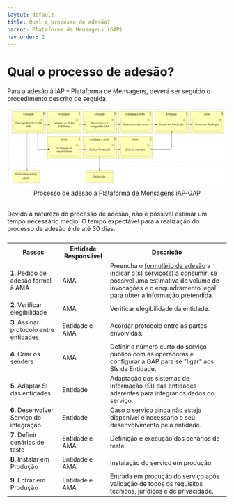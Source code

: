 ```yaml
---
layout: default
title: Qual o processo de adesão?
parent: Plataforma de Mensagens (GAP)
nav_order: 2
---
```


# Qual o processo de adesão?

Para a adesão à iAP – Plataforma de Mensagens, deverá ser seguido o procedimento descrito de seguida.

<div style="text-align: center;">
  <img src="../../assets/images/gap%20(1).png" alt="Processo de adesão à Plataforma de Mensagens iAP-GAP">
  Processo de adesão à Plataforma de Mensagens iAP-GAP
</div>
<br>

Devido à natureza do processo de adesão, não é possível estimar um tempo necessário médio. O tempo expectável para a realização do processo de adesão é de até 30 dias.

<!-- Table Content -->
<table>
<caption></caption>
  <tr>
    <th >Passos</th>
    <th >Entidade Responsável</th>
    <th >Descrição</th>
  </tr>
  <tr>
    <td><strong>1.</strong> Pedido de adesão formal à AMA</td>
    <td>AMA</td>
    <td>Preencha o <a href="https://www.iap.gov.pt/web/iap/formulario-de-adesao">formulário de adesão</a> a indicar o(s) serviço(s) a consumir, se possível uma estimativa do volume de invocações e o enquadramento legal para obter a informação pretendida.</td>
  </tr>
  <tr>
    <td><strong>2.</strong> Verificar elegibilidade</td>
    <td>AMA</td>
    <td>Verificar elegibilidade da entidade.</td>
  </tr>
  <tr>
    <td><strong>3.</strong> Assinar protocolo entre entidades</td>
    <td>Entidade e AMA</td>
    <td>Acordar protocolo entre as partes envolvidas.</td>
  </tr>
  <tr>
    <td><strong>4.</strong> Criar os senders</td>
    <td>AMA</td>
    <td>Definir o número curto do serviço público com as operadoras e configurar a GAP para se "ligar" aos SIs da Entidade.</td>
  </tr>
  <tr>
    <td><strong>5.</strong> Adaptar SI das entidades</td>
    <td>Entidade</td>
    <td>Adaptação dos sistemas de informação (SI) das entidades aderentes para integrar os dados do serviço.</td>
  </tr>
  <tr>
    <td><strong>6.</strong> Desenvolver Serviço de integração</td>
    <td>Entidade</td>
    <td>Caso o serviço ainda não esteja disponível é necessário o seu desenvolvimento pela entidade.</td>
  </tr>
  <tr>
    <td><strong>7.</strong> Definir cenários de teste</td>
    <td>Entidade e AMA</td>
    <td>Definição e execução dos cenários de teste.</td>
  </tr>
  <tr>
    <td><strong>8.</strong> Instalar em Produção</td>
    <td>Entidade e AMA</td>
    <td>Instalação do serviço em produção.</td>
  </tr>
  <tr>
    <td><strong>9.</strong> Entrar em Produção</td>
    <td>Entidade e AMA</td>
    <td>Entrada em produção do serviço após validação de todos os requisitos técnicos, jurídicos e de privacidade.</td>
  </tr>
</table>

